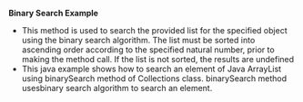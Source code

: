 <b>Binary Search Example</b>

<ul>
  <li>This method is used to search the provided list for the specified object using the binary search algorithm. The list must be sorted into ascending order according to the specified natural number, prior to making the method call. If the list is not sorted, the results are undefined</li>
  <li>This java example shows how to search an element of Java ArrayList using binarySearch method of Collections class. binarySearch method usesbinary search algorithm to search an element.</li>
</ul>
